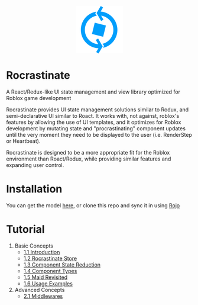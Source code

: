<div align="center"><img src="LogoStudioBlue.png"></div>

# Rocrastinate
A React/Redux-like UI state management and view library optimized for Roblox game development

Rocrastinate provides UI state management solutions similar to Rodux, and semi-declarative UI similar to Roact. It works with, not against, roblox's features by allowing the use of UI templates, and it optimizes for Roblox development by mutating state and "procrastinating" component updates until the very moment they need to be displayed to the user (i.e. RenderStep or Heartbeat).

Rocrastinate is designed to be a more appropriate fit for the Roblox environment than Roact/Rodux, while providing similar features and expanding user control.

# Installation
You can get the model [here](https://www.roblox.com/library/3120304060/Rocrastinate), or clone this repo and sync it in using [Rojo](https://github.com/LPGhatguy/rojo)

# Tutorial
1. Basic Concepts
    * [1.1 Introduction](docs/1-1-introduction.md)   
    * [1.2 Rocrastinate Store](1-2-rocrastinate-store.md)
    * [1.3 Component State Reduction](1-3-component-state-reduction.md)
    * [1.4 Component Types](1-4-component-types.md)
    * [1.5 Maid Revisited](1-5-maid-revisited.md)
    * [1.6 Usage Examples](1-6-usage-examples.md)
2. Advanced Concepts
    * [2.1 Middlewares](docs/2-1-middlewares.md)